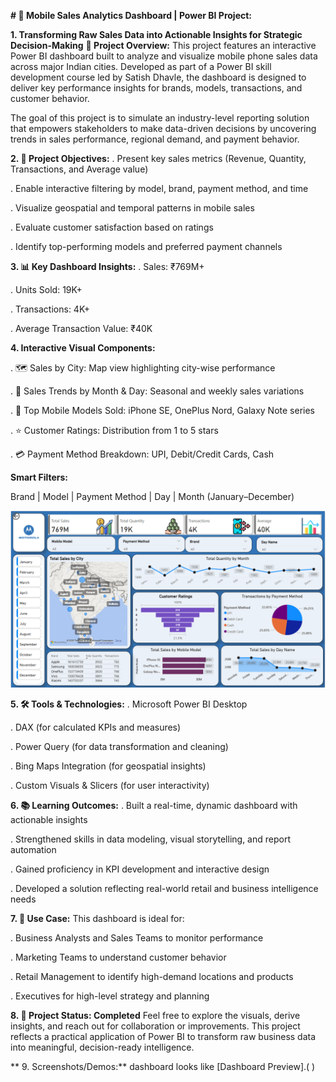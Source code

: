 **# 📱 Mobile Sales Analytics Dashboard | Power BI Project:**



**1. Transforming Raw Sales Data into Actionable Insights for Strategic Decision-Making**
   **🧩 Project Overview:**
   This project features an interactive Power BI dashboard built to analyze and visualize mobile phone sales data across major Indian cities.
   Developed as part of a Power BI skill development course led by Satish Dhavle, the dashboard is designed to deliver key performance insights for brands,        models, transactions, and customer behavior.

  The goal of this project is to simulate an industry-level reporting solution that empowers stakeholders to make data-driven decisions by uncovering trends in      sales performance, regional demand, and payment behavior.






**2. 🎯 Project Objectives:**
   . Present key sales metrics (Revenue, Quantity, Transactions, and Average value)

   . Enable interactive filtering by model, brand, payment method, and time

   . Visualize geospatial and temporal patterns in mobile sales

   . Evaluate customer satisfaction based on ratings

   . Identify top-performing models and preferred payment channels




**3. 📊 Key Dashboard Insights:**
   . Sales: ₹769M+

   . Units Sold: 19K+

   . Transactions: 4K+

   . Average Transaction Value: ₹40K




**4. Interactive Visual Components:**

   . 🗺️ Sales by City: Map view highlighting city-wise performance

   . 📆 Sales Trends by Month & Day: Seasonal and weekly sales variations

   . 📱 Top Mobile Models Sold: iPhone SE, OnePlus Nord, Galaxy Note series

   . ⭐ Customer Ratings: Distribution from 1 to 5 stars

   . 💳 Payment Method Breakdown: UPI, Debit/Credit Cards, Cash

   


**Smart Filters:**

Brand | Model | Payment Method | Day | Month (January–December)



![Image Alt](https://github.com/badalsingh91461/mobile_Sales_dashboard/blob/main/mobile_Sales.Dashboard.png?raw=true)















**5.  🛠 Tools & Technologies:**
   . Microsoft Power BI Desktop

   . DAX (for calculated KPIs and measures)

   . Power Query (for data transformation and cleaning)

   . Bing Maps Integration (for geospatial insights)

   . Custom Visuals & Slicers (for user interactivity)




**6. 📚 Learning Outcomes:**
   . Built a real-time, dynamic dashboard with actionable insights

   . Strengthened skills in data modeling, visual storytelling, and report automation

   . Gained proficiency in KPI development and interactive design

   . Developed a solution reflecting real-world retail and business intelligence needs



**7.  📌 Use Case:**
    This dashboard is ideal for:

   . Business Analysts and Sales Teams to monitor performance

   . Marketing Teams to understand customer behavior

   . Retail Management to identify high-demand locations and products

   . Executives for high-level strategy and planning
    

**8.  🚀 Project Status: Completed**
  Feel free to explore the visuals, derive insights, and reach out for collaboration or improvements.
This project reflects a practical application of Power BI to transform raw business data into meaningful, decision-ready intelligence.

**
9. Screenshots/Demos:**
     dashboard looks like [Dashboard Preview].( )
   
